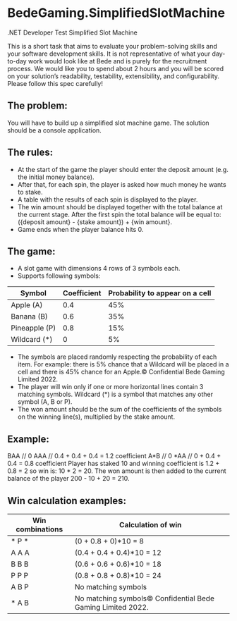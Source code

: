# BedeGaming.SimplifiedSlotMachine
.NET Developer Test
Simplified Slot Machine

This is a short task that aims to evaluate your problem-solving skills and your software development
skills. It is not representative of what your day-to-day work would look like at Bede and is purely for
the recruitment process.
We would like you to spend about 2 hours and you will be scored on your solution’s readability,
testability, extensibility, and configurability.
Please follow this spec carefully!
## The problem:
You will have to build up a simplified slot machine game. The solution should be a console
application.
## The rules:
* At the start of the game the player should enter the deposit amount (e.g. the initial money
balance).
* After that, for each spin, the player is asked how much money he wants to stake.
* A table with the results of each spin is displayed to the player.
* The win amount should be displayed together with the total balance at the current stage.
After the first spin the total balance will be equal to:
({deposit amount} - {stake amount}) + {win amount}.
* Game ends when the player balance hits 0.
## The game:
* A slot game with dimensions 4 rows of 3 symbols each.
* Supports following symbols:

|Symbol|Coefficient|Probability to appear on a cell|
| ----------- | ----------- |----------- |
|Apple (A)|0.4|45%|
|Banana (B)|0.6|35%|
|Pineapple (P)|0.8|15%|
|Wildcard (*)|0|5%|

* The symbols are placed randomly respecting the probability of each item. For example: there
is 5% chance that a Wildcard will be placed in a cell and there is 45% chance for an Apple.© Confidential Bede Gaming Limited 2022.
* The player will win only if one or more horizontal lines contain 3 matching symbols. Wildcard
(*) is a symbol that matches any other symbol (A, B or P).
* The won amount should be the sum of the coefficients of the symbols on the winning line(s),
multiplied by the stake amount.
## Example:
BAA // 0
AAA // 0.4 + 0.4 + 0.4 = 1.2 coefficient
A*B // 0
*AA // 0 + 0.4 + 0.4 = 0.8 coefficient
Player has staked 10 and winning coefficient is 1.2 + 0.8 = 2 so win is: 10 * 2 = 20.
The won amount is then added to the current balance of the player 200 - 10 + 20 = 210.
## Win calculation examples:

| Win combinations      |  Calculation of win |
| ----------- | ----------- |
|* P *| (0 + 0.8 + 0)*10 = 8|
|A A A| (0.4 + 0.4 + 0.4)*10 = 12|
|B B B| (0.6 + 0.6 + 0.6)*10 = 18|
|P P P| (0.8 + 0.8 + 0.8)*10 = 24|
|A B P| No matching symbols|
|* A B| No matching symbols© Confidential Bede Gaming Limited 2022.|

